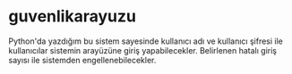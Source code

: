 # guvenlikarayuzu
Python'da yazdığım bu sistem sayesinde kullanıcı adı ve kullanıcı şifresi ile kullanıcılar sistemin arayüzüne giriş yapabilecekler. Belirlenen hatalı giriş sayısı ile sistemden engellenebilecekler.
